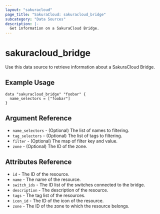 ```yaml
---
layout: "sakuracloud"
page_title: "SakuraCloud: sakuracloud_bridge"
subcategory: "Data Sources"
description: |-
  Get information on a SakuraCloud Bridge.
---
```


# sakuracloud\_bridge

Use this data source to retrieve information about a SakuraCloud Bridge.

## Example Usage

```hcl
data "sakuracloud_bridge" "foobar" {
  name_selectors = ["foobar"]
}
```

## Argument Reference

 * `name_selectors` - (Optional) The list of names to filtering.
 * `tag_selectors` - (Optional) The list of tags to filtering.
 * `filter` - (Optional) The map of filter key and value.
 * `zone` - (Optional) The ID of the zone.

## Attributes Reference

* `id` - The ID of the resource.
* `name` - The name of the resource.
* `switch_ids` - The ID list of the switches connected to the bridge.
* `description` - The description of the resource.
* `tags` - The tag list of the resources.
* `icon_id` - The ID of the icon of the resource.
* `zone` - The ID of the zone to which the resource belongs.
